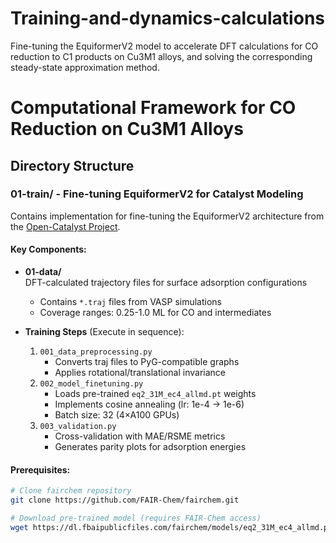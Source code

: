 # Training-and-dynamics-calculations
Fine-tuning the EquiformerV2 model to accelerate DFT calculations for CO reduction to C1 products on Cu3M1 alloys, and solving the corresponding steady-state approximation method.
# Computational Framework for CO Reduction on Cu3M1 Alloys

## Directory Structure

### 01-train/ - Fine-tuning EquiformerV2 for Catalyst Modeling
Contains implementation for fine-tuning the EquiformerV2 architecture from the [Open-Catalyst Project](https://github.com/FAIR-Chem/fairchem).

#### Key Components:
- **01-data/**  
  DFT-calculated trajectory files for surface adsorption configurations
  - Contains `*.traj` files from VASP simulations
  - Coverage ranges: 0.25-1.0 ML for CO and intermediates

- **Training Steps** (Execute in sequence):
  1. `001_data_preprocessing.py`  
     - Converts traj files to PyG-compatible graphs
     - Applies rotational/translational invariance
  2. `002_model_finetuning.py`  
     - Loads pre-trained `eq2_31M_ec4_allmd.pt` weights
     - Implements cosine annealing (lr: 1e-4 → 1e-6) 
     - Batch size: 32 (4×A100 GPUs)
  3. `003_validation.py`  
     - Cross-validation with MAE/RSME metrics
     - Generates parity plots for adsorption energies

#### Prerequisites:
```bash
# Clone fairchem repository
git clone https://github.com/FAIR-Chem/fairchem.git

# Download pre-trained model (requires FAIR-Chem access)
wget https://dl.fbaipublicfiles.com/fairchem/models/eq2_31M_ec4_allmd.pt
